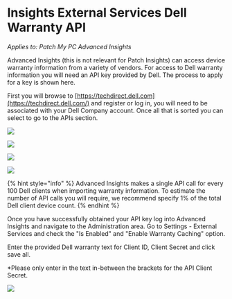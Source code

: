 # Insights External Services Dell Warranty API

_Applies to: Patch My PC Advanced Insights_

Advanced Insights (this is not relevant for Patch Insights) can access device warranty information from a variety of vendors. For access to Dell warranty information you will need an API key provided by Dell. The process to apply for a key is shown here.

First you will browse to [https://techdirect.dell.com](https://techdirect.dell.com/) and register or log in, you will need to be associated with your Dell Company account. Once all that is sorted you can select to go to the APIs section.

![](/_images/image-%281293%29.png-"Dell-Tech-API" "")

![](/_images/image-%281289%29.png-"Dell-Tech-Request-API-Key" "")

![](/_images/image-%281562%29.png-"Dell-API-Client-ID" "")

![](/_images/image-%281563%29.png-"Dell-API-Client-Secret" "")



{% hint style="info" %}
Advanced Insights makes a single API call for every 100 Dell clients when importing warranty information. To estimate the number of API calls you will require, we recommend specify 1% of the total Dell client device count.
{% endhint %}

Once you have successfully obtained your API key log into Advanced Insights and navigate to the Administration area. Go to Settings - External Services and check the "Is Enabled" and "Enable Warranty Caching" option.&#x20;

Enter the provided Dell warranty text for Client ID, Client Secret and click save all.

\*Please only enter in the text in-between the brackets for the API Client Secret.

![](/_images/image-%281561%29.png-"Example-of-Dell-API-Client-ID-and-Client-Secret" "")
